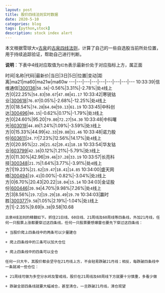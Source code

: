 ```yaml
---
layout: post
title: 股价四线法则实时数据
date: 2020-5-10
categories: blog
tags: [python,stock]
description: stock index alert
---
```



本文根据雪球大v[古泉](https://xueqiu.com/u/7148646888)的[古泉四线法则](https://xueqiu.com/7148646888/130498192)，计算了自己的一些自选股当前所处位置，用于持续追踪验证，帮助自己进行判断。

**说明**：下表中4线对应取值为`红色`表示最新价处于对应指标上方，属正面

时间|名称|代码|最新价|当日|3日|5日|位置|变动|距离|ma21|ma60|ma21w|ma60w
---|---|---|---|---|---|---|---|---
10:33:39|信维通信|[300136](https://xueqiu.com/S/SZ300136)|`58.56`|-0.56%|3.31%|-2.78%|处`4`线上方|0|22.25%|`54.83`|`50.67`|`47.08`|`41.17`
10:33:42|寒锐钴业|[300618](https://xueqiu.com/S/SZ300618)|`76.07`|0.05%|-2.68%|-12.25%|处`4`线上方|0|18.54%|`74.28`|`64.04`|`59.13`|`61.19`
10:33:45|中科创达|[300496](https://xueqiu.com/S/SZ300496)|`90.15`|-0.62%|0.17%|-1.79%|处`3`线上方|0|24.60%|95.20|`79.80`|`72.27`|`54.30`
10:33:48|中科曙光|[603019](https://xueqiu.com/S/SH603019)|`44.89`|1.24%|1.09%|-3.59%|处`3`线上方|0|15.33%|44.99|`42.33`|`39.80`|`31.46`
10:33:48|诺力股份|[603611](https://xueqiu.com/S/SH603611)|`24.77`|7.23%|12.56%|14.17%|处`4`线上方|0|20.95%|`22.20`|`21.62`|`20.41`|`18.18`
10:33:54|华友钴业|[603799](https://xueqiu.com/S/SH603799)|`42.16`|0.12%|1.21%|-5.79%|处`3`线上方|0|11.30%|42.96|`39.46`|`37.28`|`33.19`
10:33:57|长亮科技|[300348](https://xueqiu.com/S/SZ300348)|`21.75`|1.64%|3.77%|-3.91%|处`4`线上方|1|19.23%|`21.62`|`19.47`|`18.41`|`14.85`
10:34:00|盛天网络|[300494](https://xueqiu.com/S/SZ300494)|`19.41`|0.00%|-0.82%|-3.04%|处`2`线上方|0|6.70%|20.43|20.22|`18.04`|`15.14`
10:34:03|金证股份|[600446](https://xueqiu.com/S/SH600446)|`20.94`|4.70%|9.98%|7.26%|处`4`线上方|3|8.56%|`19.72`|`19.29`|`18.49`|`19.70`
10:34:03|赢时胜|[300377](https://xueqiu.com/S/SZ300377)|`9.58`|1.05%|2.19%|-1.04%|处`1`线上方|1|-2.35%|9.69|`9.38`|9.58|10.68

```
古泉4线法则的精髓如下。抓住21日线、60日线、21周线及60周线等四条线，外加21月线，任何一只股票上涨都要穿过这四条线，任何一只股票要想爆雷也要先下穿过这四条线：

+ 当股价爬上四条线中的两条可以少量建仓

+ 爬上四条线中的三条可以加大仓位

+ 爬上四条线中的四条可以全仓

任何一只大牛，其股价都会坚守在21月线上方，不会轻易跌破21月线；相反，每跌破四条线中一条就减一些仓位：

+ 21周线可做为多空分水岭及警戒线，股价在21周线及60周线下方就要十分慎重，多看少做

+ 跌破全部四条线就要大幅减仓，甚至清仓，一旦跌破21月线，清仓观望
```